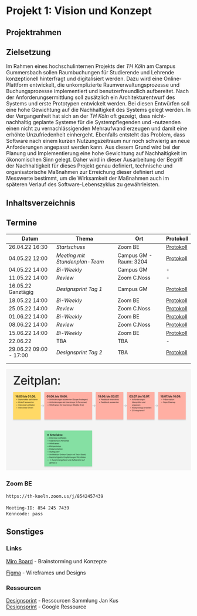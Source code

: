 # Projekt 1: Vision und Konzept

## Projektrahmen

## Zielsetzung

Im Rahmen eines hochschulinternen Projekts der _TH Köln_ am Campus Gummersbach sollen Raumbuchungen für Studierende und Lehrende konzeptionell hinterfragt und digitalisiert werden. Dazu wird eine Online-Plattform entwickelt, die unkomplizierte Raumverwaltungsprozesse und Buchungsprozesse implementiert und benutzerfreundlich aufbereitet. Nach der Anforderungsermittlung soll zusätzlich ein Architekturentwurf des Systems und erste Prototypen entwickelt werden. Bei diesen Entwürfen soll eine hohe Gewichtung auf die Nachhaltigkeit des Systems gelegt werden. In der Vergangenheit hat sich an der _TH Köln_ oft gezeigt, dass nicht-nachhaltig geplante Systeme für die Systempflegenden und -nutzenden einen nicht zu vernachlässigenden Mehraufwand erzeugen und damit eine erhöhte Unzufriedenheit einhergeht. Ebenfalls entsteht das Problem, dass Software nach einem kurzen Nutzungszeitraum nur noch schwierig an neue Anforderungen angepasst werden kann. Aus diesem Grund wird bei der Planung und Implementierung eine hohe Gewichtung auf Nachhaltigkeit im ökonomischen Sinn gelegt. Daher wird in dieser Ausarbeitung der Begriff der Nachhaltigkeit für dieses Projekt genau definiert, technische und organisatorische Maßnahmen zur Erreichung dieser definiert und Messwerte bestimmt, um die Wirksamkeit der Maßnahmen auch im späteren Verlauf des Software-Lebenszyklus zu gewährleisten.

## Inhaltsverzeichnis

## Termine

| Datum                  | Thema                          | Ort                    | Protokoll                                              |
| ---------------------- | ------------------------------ | ---------------------- | ------------------------------------------------------ |
| 26.04.22 16:30         | _Startschuss_                  | Zoom BE                | [Protokoll](./protokolle/00_Prot_26-04-22.md)          |
| 04.05.22 12:00         | _Meeting mit Stundenplan-Team_ | Campus GM - Raum: 3204 | [Protokoll](./interviews/interview-Stundenplanteam.md) |
| 04.05.22 14:00         | _Bi-Weekly_                    | Campus GM              | -                                                      |
| 11.05.22 14:00         | _Review_                       | Zoom C.Noss            | -                                                      |
| 16.05.22 Ganztägig     | _Designsprint Tag 1_           | Campus GM              | [Protokoll](./protokolle/01_Prot_16-05-22.md)          |
| 18.05.22 14:00         | _Bi-Weekly_                    | Zoom BE                | [Protokoll](./protokolle/02_Prot_18-05-22.md)          |
| 25.05.22 14:00         | _Review_                       | Zoom C.Noss            | [Protokoll](./protokolle/03_Prot_25-05-22.md)          |
| 01.06.22 14:00         | _Bi-Weekly_                    | Zoom BE                | [Protokoll](./protokolle/04_Prot_01-06-22.md)          |
| 08.06.22 14:00         | _Review_                       | Zoom C.Noss            | [Protokoll](./protokolle/05_Prot_08-06-22.md)          |
| 15.06.22 14:00         | _Bi-Weekly_                    | Zoom BE                | [Protokoll](./protokolle/06_Prot_15-06-22.md)          |
| 22.06.22               | TBA                            | TBA                    | -                                                      |
| 29.06.22 09:00 - 17:00 | _Designsprint Tag 2_           | TBA                    | [Protokoll](./protokolle/07_Prot_29-06-22.md)          |
|                        |                                |                        |                                                        |
|                        |                                |                        |                                                        |

![Zeitplan](./docs/assets/zeitplan.png)

### Zoom BE

```
https://th-koeln.zoom.us/j/8542457439

Meeting-ID: 854 245 7439
Kenncode: pass
```

## Sonstiges

### Links

[Miro Board](https://miro.com/app/board/o9J_kgMy_lc=/) - Brainstorming und Konzepte

[Figma](https://www.figma.com/file/053NZq1L2kvTOmeXZW9iS0/P1-Vision-und-Konzept-team-library?node-id=0%3A1) - Wireframes und Designs

### Ressourcen

[Designsprint](https://koos.github.io/mi-master-vuk/) - Ressourcen Sammlung Jan Kus  
[Designsprint](https://designsprintkit.withgoogle.com/methodology/overview) - Google Ressource
